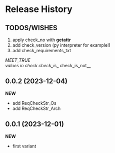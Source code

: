 Release History
===============

TODOS/WISHES
------------
1. apply check_no with __getattr__
2. add check_version (py interpreter for example!)
3. add check_requirements_txt




_MEET_TRUE  
values in check
check_is__
check_is_not__

0.0.2 (2023-12-04)
-------------------
**NEW**
- add ReqCheckStr_Os
- add ReqCheckStr_Arch

0.0.1 (2023-12-01)
-------------------
**NEW**
- first variant
